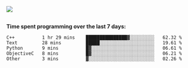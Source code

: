 [![](https://img.shields.io/badge/discord-jonatsp%234844-7289DA?logo=discord)](https://discord.com/users/239510668687048717)

##
**Time spent programming over the last 7 days:**
<!--START_SECTION:waka-->
```text
C++          1 hr 29 mins    ███████████████▓░░░░░░░░░   62.32 % 
Text         28 mins         █████░░░░░░░░░░░░░░░░░░░░   19.61 % 
Python       9 mins          █▓░░░░░░░░░░░░░░░░░░░░░░░   06.61 % 
ObjectiveC   8 mins          █▓░░░░░░░░░░░░░░░░░░░░░░░   06.21 % 
Other        3 mins          ▓░░░░░░░░░░░░░░░░░░░░░░░░   02.26 % 
```
<!--END_SECTION:waka-->
##
